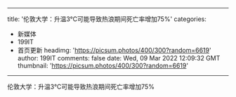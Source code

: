 
---
title: '伦敦大学：升温3°C可能导致热浪期间死亡率增加75%'
categories: 
 - 新媒体
 - 199IT
 - 首页更新
headimg: 'https://picsum.photos/400/300?random=6619'
author: 199IT
comments: false
date: Wed, 09 Mar 2022 12:09:32 GMT
thumbnail: 'https://picsum.photos/400/300?random=6619'
---

<div>   
伦敦大学：升温3°C可能导致热浪期间死亡率增加75%  
</div>
            